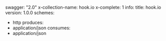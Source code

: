 swagger: "2.0"
x-collection-name: hook.io
x-complete: 1
info:
  title: hook.io
  version: 1.0.0
schemes:
- http
produces:
- application/json
consumes:
- application/json